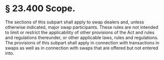 # § 23.400   Scope.

The sections of this subpart shall apply to swap dealers and, unless otherwise indicated, major swap participants. These rules are not intended to limit or restrict the applicability of other provisions of the Act and rules and regulations thereunder, or other applicable laws, rules and regulations. The provisions of this subpart shall apply in connection with transactions in swaps as well as in connection with swaps that are offered but not entered into.




